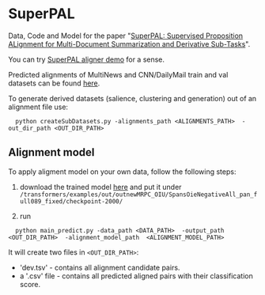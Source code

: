 # SuperPAL

Data, Code and Model for the paper "[SuperPAL: Supervised Proposition ALignment for Multi-Document Summarization and Derivative Sub-Tasks](https://arxiv.org/abs/2009.00590)".

You can try [SuperPAL aligner demo](https://nlp.biu.ac.il/~ernstor1/SuperPAL_IU/) for a sense.

Predicted alignments of MultiNews and CNN/DailyMail train and val datasets can be found [here](https://drive.google.com/drive/folders/1JnRrdbENzBLpbae5ZIKmil1fuZhm2toc?usp=sharing).

To generate derived datasets (salience, clustering and generation) out of an alignment file use:
```
  python createSubDatasets.py -alignments_path <ALIGNMENTS_PATH>  -out_dir_path <OUT_DIR_PATH>
```

## Alignment model ##
To apply aligment model on your own data, follow the following steps:
  1. download the trained model [here](https://drive.google.com/drive/folders/1kTaZQVxUm-RWbF71QpOue5xDuV7-IP2i?usp=sharing) and put it under       `/transformers/examples/out/outnewMRPC_OIU/SpansOieNegativeAll_pan_full089_fixed/checkpoint-2000/`

  2. run
```
  python main_predict.py -data_path <DATA_PATH>  -output_path <OUT_DIR_PATH>  -alignment_model_path  <ALIGNMENT_MODEL_PATH>
```
It will create two files in `<OUT_DIR_PATH>`:
  - 'dev.tsv' - contains all alignment candidate pairs.
  - a '.csv' file - contains all predicted aligned pairs with their classification score.
